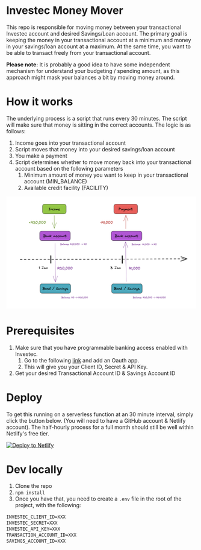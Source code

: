 # Investec Money Mover

This repo is responsible for moving money between your transactional Investec account 
and desired Savings/Loan account. The primary goal is keeping the money in your 
transactional account at a minimum and money in your savings/loan account at a maximum.
At the same time, you want to be able to transact freely from your transactional account.

**Please note:**
It is probably a good idea to have some independent mechanism for understand your budgeting 
/ spending amount, as this approach might mask your balances a bit by moving money around.


# How it works
The underlying process is a script that runs every 30 minutes. The script will make sure
that money is sitting in the correct accounts. The logic is as follows:

1. Income goes into your transactional account
2. Script moves that money into your desired savings/loan account
3. You make a payment
4. Script determines whether to move money back into your transactional account 
based on the following parameters
   1. Minimum amount of money you want to keep in your transactional account (MIN_BALANCE)
   2. Available credit facility (FACILITY)

![Diagram](docs/diagram.png "Diagram")


# Prerequisites
1. Make sure that you have programmable banking access enabled with Investec. 
   1. Go to the following [link](https://login.secure.investec.com/wpaas/io-wpaas/programmable-banking/oauth-connected-apps) and add an Oauth app.
   2. This will give you your Client ID, Secret & API Key.
2. Get your desired Transactional Account ID & Savings Account ID


# Deploy
To get this running on a serverless function at an 30 minute interval, simply click the button below.
(You will need to have a GitHub account & Netlify account). The half-hourly process for a full month
should still be well within Netlify's free tier.


[![Deploy to Netlify](https://www.netlify.com/img/deploy/button.svg)](https://app.netlify.com/start/deploy?repository=https://github.com/nicholasgcoles/investec-money-mover)


# Dev locally
1. Clone the repo
2. `npm install`
3. Once you have that, you need to create a `.env` file in the root of the project, with the following:
```
INVESTEC_CLIENT_ID=XXX
INVESTEC_SECRET=XXX
INVESTEC_API_KEY=XXX
TRANSACTION_ACCOUNT_ID=XXX
SAVINGS_ACCOUNT_ID=XXX
```

